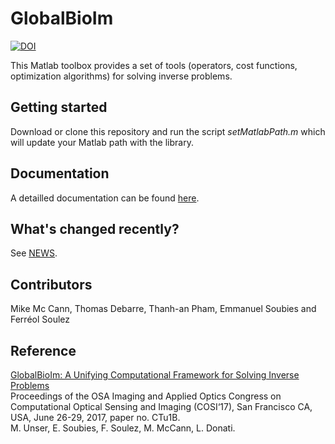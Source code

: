 # GlobalBioIm 
[![DOI](https://zenodo.org/badge/124297869.svg)](https://zenodo.org/badge/latestdoi/124297869)

This Matlab toolbox provides a set of tools (operators, cost functions, optimization algorithms) for solving inverse problems.

## Getting started 

Download or clone this repository and run the script *setMatlabPath.m* which will update your Matlab path with the library.

## Documentation

A detailled documentation can be found <a href="https://biomedical-imaging-group.github.io/GlobalBioIm/" target="_blank">here</a>.

## What's changed recently?

See [NEWS](https://github.com/Biomedical-Imaging-Group/GlobalBioIm/blob/release/NEWS.md).


Contributors
-----------------
Mike Mc Cann, Thomas Debarre, Thanh-an Pham, Emmanuel Soubies and Ferréol Soulez

## Reference

[GlobalBioIm: A Unifying Computational Framework for Solving Inverse Problems](http://bigwww.epfl.ch/publications/unser1701.pdf)  <br />
Proceedings of the OSA Imaging and Applied Optics Congress on Computational Optical Sensing and Imaging (COSI‘17), San Francisco CA, USA, June 26-29, 2017, paper no. CTu1B. <br />
M. Unser, E. Soubies, F. Soulez, M. McCann, L. Donati.
